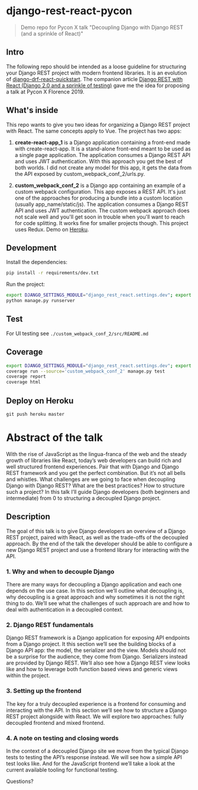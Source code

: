 # django-rest-react-pycon
> Demo repo for Pycon X talk "Decoupling Django with Django REST (and a sprinkle of React)"

## Intro

The following repo should be intended as a loose guideline for structuring your Django REST project with modern frontend libraries. It is an evolution of [django-drf-react-quickstart](https://github.com/valentinogagliardi/django-drf-react-quickstart). The companion article [Django REST with React (Django 2.0 and a sprinkle of testing)](https://www.valentinog.com/blog/drf/) gave me the idea for proposing a talk at Pycon X Florence 2019.

## What's inside

This repo wants to give you two ideas for organizing a Django REST project with React. The same concepts apply to Vue. The project has two apps:

1. **create-react-app_1** is a Django application containing a front-end made with create-react-app. It is a stand-alone front-end meant to be used as a single page application. The application consumes a Django REST API and uses JWT authentication. With this approach you get the best of both worlds. I did not create any model for this app, it gets the data from the API exposed by custom_webpack_conf_2/urls.py.

2. **custom_webpack_conf_2** is a Django app containing an example of a custom webpack configuration. This app exposes a REST API. It's just one of the approaches for producing a bundle into a custom location (usually app_name/static/js). The application consumes a Django REST API and uses JWT authentication. The custom webpack approach does not scale well and you'll get soon in trouble when you'll want to reach for code splitting. It works fine for smaller projects though. This project uses Redux. Demo on [Heroku](https://secure-brushlands-44802.herokuapp.com/link2/).

## Development

Install the dependencies:

```bash
pip install -r requirements/dev.txt
```

Run the project:

````bash
export DJANGO_SETTINGS_MODULE="django_rest_react.settings.dev"; export SECRET_KEY='CHANGEME!' 
python manage.py runserver
````

## Test

For UI testing see `./custom_webpack_conf_2/src/README.md`

## Coverage

````bash
export DJANGO_SETTINGS_MODULE="django_rest_react.settings.dev"; export SECRET_KEY='CHANGEME!' 
coverage run --source='custom_webpack_conf_2' manage.py test
coverage report
coverage html
````

## Deploy on Heroku

```
git push heroku master
```

# Abstract of the talk

With the rise of JavaScript as the lingua-franca of the web and the steady growth of libraries like React, today’s web developers can build rich and well structured frontend experiences. Pair that with Django and Django REST framework and you get the perfect combination. But it’s not all bells and whistles. What challenges are we going to face when decoupling Django with Django REST? What are the best practices? How to structure such a project? In this talk I’ll guide Django developers (both beginners and intermediate) from 0 to structuring a decoupled Django project.

## Description

The goal of this talk is to give Django developers an overview of a Django REST project, paired with React, as well as the trade-offs of the decoupled approach. By the end of the talk the developer should be able to configure a new Django REST project and use a frontend library for interacting with the API.

### 1. Why and when to decouple Django

There are many ways for decoupling a Django application and each one depends on the use case. In this section we’ll outline what decoupling is, why decoupling is a great approach and why sometimes it is not the right thing to do. We’ll see what the challenges of such approach are and how to deal with authentication in a decoupled context.

### 2. Django REST fundamentals

Django REST framework is a Django application for exposing API endpoints from a Django project. It this section we’ll see the building blocks of a Django API app: the model, the serializer and the view. Models should not be a surprise for the audience, they come from Django. Serializers instead are provided by Django REST. We’ll also see how a Django REST view looks like and how to leverage both function based views and generic views within the project. 

### 3. Setting up the frontend

The key for a truly decoupled experience is a frontend for consuming and interacting with the API. In this section we’ll see how to structure a Django REST project alongside with React. We will explore two approaches: fully decoupled frontend and mixed frontend.

### 4. A note on testing and closing words

In the context of a decoupled Django site we move from the typical Django tests to testing the API’s response instead. We will see how a simple API test looks like. And for the JavaScript frontend we’ll take a look at the current available tooling for functional testing.

Questions?
